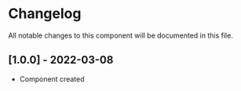 # Changelog
All notable changes to this component will be documented in this file.

## [1.0.0] - 2022-03-08
- Component created
